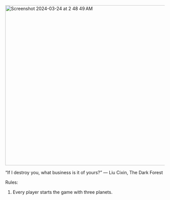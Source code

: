 <img width="506" alt="Screenshot 2024-03-24 at 2 48 49 AM" src="https://github.com/thetechnocrat-dev/darkforestframe/assets/9427089/8ce5c1e3-6128-4e9b-b9e7-0320ee092ffa">

“If I destroy you, what business is it of yours?”
― Liu Cixin, The Dark Forest

Rules:
1) Every player starts the game with three planets.
